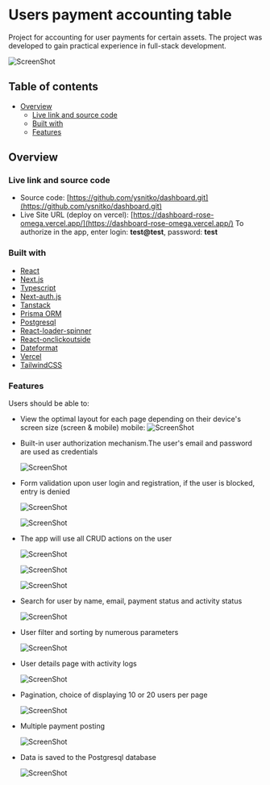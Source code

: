 # Users payment accounting table

Project for accounting for user payments for certain assets. The project was developed to gain practical experience in full-stack development.

![ScreenShot](https://github.com/ysnitko/dashboard/blob/main/public/assets/home-page.png)

## Table of contents

- [Overview](#overview)
  - [Live link and source code](#live-link-and-source-code)
  - [Built with](#built-with)
  - [Features](#features)

## Overview

### Live link and source code

- Source code: [https://github.com/ysnitko/dashboard.git](https://github.com/ysnitko/dashboard.git)
- Live Site URL (deploy on vercel): [https://dashboard-rose-omega.vercel.app/](https://dashboard-rose-omega.vercel.app/)
  To authorize in the app, enter login: <strong>test@test</strong>, password: <strong>test</strong>

### Built with

- [React](https://reactjs.org/)
- [Next.js](https://nextjs.org/)
- [Typescript](https://www.typescriptlang.org/)
- [Next-auth.js](next-auth.js)
- [Tanstack](https://tanstack.com/)
- [Prisma ORM](https://www.prisma.io/)
- [Postgresql](https://www.postgresql.org/)
- [React-loader-spinner](https://www.npmjs.com/package/react-loader-spinner)
- [React-onclickoutside](https://www.npmjs.com/package/react-onclickoutside)
- [Dateformat](https://www.npmjs.com/package/dateformat)
- [Vercel](https://vercel.com/)
- [TailwindCSS](https://tailwindcss.com/)

### Features

Users should be able to:

- View the optimal layout for each page depending on their device's screen size (screen & mobile)
  mobile:
  ![ScreenShot](https://github.com/ysnitko/dashboard/blob/main/public/assets/mobile.png)

- Built-in user authorization mechanism.The user's email and password are used as credentials

  ![ScreenShot](https://github.com/ysnitko/dashboard/blob/main/public/assets/sign-in.png)

- Form validation upon user login and registration, if the user is blocked, entry is denied

  ![ScreenShot](https://github.com/ysnitko/dashboard/blob/main/public/assets/valid-reg.png)

  ![ScreenShot](https://github.com/ysnitko/dashboard/blob/main/public/assets/validate-signin.png)

- The app will use all CRUD actions on the user

  ![ScreenShot](https://github.com/ysnitko/dashboard/blob/main/public/assets/create-user.png)

  ![ScreenShot](https://github.com/ysnitko/dashboard/blob/main/public/assets/edit-user.png)

  ![ScreenShot](https://github.com/ysnitko/dashboard/blob/main/public/assets/padd-menu.png)

- Search for user by name, email, payment status and activity status

  ![ScreenShot](https://github.com/ysnitko/dashboard/blob/main/public/assets/search.png)

- User filter and sorting by numerous parameters

  ![ScreenShot](https://github.com/ysnitko/dashboard/blob/main/public/assets/filter-sort.png)

- User details page with activity logs

  ![ScreenShot](https://github.com/ysnitko/dashboard/blob/main/public/assets/user-details.png)

- Pagination, choice of displaying 10 or 20 users per page

  ![ScreenShot](https://github.com/ysnitko/dashboard/blob/main/public/assets/pagination.png)

- Multiple payment posting

  ![ScreenShot](https://github.com/ysnitko/dashboard/blob/main/public/assets/multiple-pay.png)

- Data is saved to the Postgresql database

  ![ScreenShot](https://github.com/ysnitko/dashboard/blob/main/public/assets/db.png)

